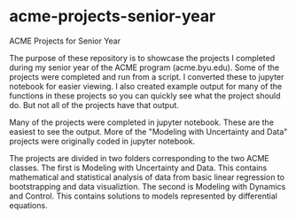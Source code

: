 # acme-projects-senior-year
ACME Projects for Senior Year

The purpose of these repository is to showcase the projects I completed during my senior year of the ACME program (acme.byu.edu). 
Some of the projects were completed and run from a script. I converted these to jupyter notebook for easier viewing.
I also created example output for many of the functions in these projects so you can quickly see what the project should do.
But not all of the projects have that output.

Many of the projects were completed in jupyter notebook. These are the easiest to see the output. 
More of the "Modeling with Uncertainty and Data" projects were originally coded in jupyter notebook.

The projects are divided in two folders corresponding to the two ACME classes. 
The first is Modeling with Uncertainty and Data. This contains mathematical and statistical analysis of data from
basic linear regression to bootstrapping and data visualiztion.
The second is Modeling with Dynamics and Control. This contains solutions to models represented by differential equations.
